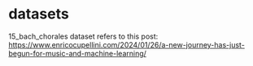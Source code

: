 # datasets

15_bach_chorales dataset refers to this post:
https://www.enricocupellini.com/2024/01/26/a-new-journey-has-just-begun-for-music-and-machine-learning/
